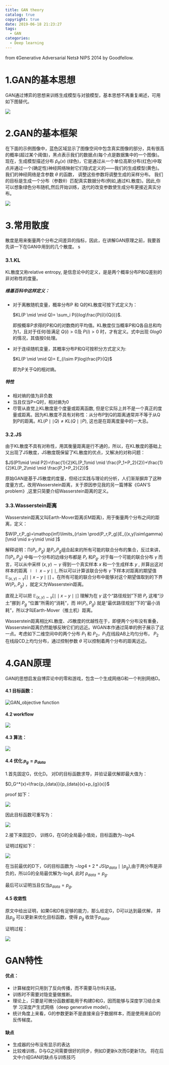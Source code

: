 ```yaml
---
title: GAN theory
catalog: true
copyright: true
date: 2019-06-18 21:23:27
tags:
  - GAN
categories:
  - Deep learning
---
```


from 《Generative Adversarial Nets》 NIPS 2014 by Goodfellow.

# 1.GAN的基本思想

GAN通过博弈的思想来训练生成模型与对狼模型，基本思想不再重复阐述，可用如下图替代。

![](/GAN-theory/1.JPG)

# 2.GAN的基本框架

在下面的示例图像中，蓝色区域显示了图像空间中包含真实图像的部分，具有很高的概率(超过某个阈值)，黑点表示我们的数据点(每个点是数据集中的一个图像)。现在，生成模型描述分布 $\hat{p}_\theta(x)$ (绿色)，它是通过从一个单位高斯分布(红色)中取点并通过一个(确定性)神经网络映射它们隐式定义的——我们的生成模型(黄色)。
我们的神经网络是含参数 $\theta$ 的函数， 调整这些参数将调整生成的采样分布。
我们的目标是生成一个分布（参数θ）匹配真实数据分布(例如,通过KL散度)。因此,你可以想象绿色分布随机,然后开始训练，迭代的改变参数使生成分布更接近真实分布。

![](/GAN-theory/2.JPG)

# 3.常用散度

散度是用来衡量两个分布之间差异的指标，因此，在讲解GAN原理之前，我要首先讲一下在GAN中用到的几个散度。
s
### 3.1.KL

KL散度又称relative entropy, 是信息论中的定义，是是两个概率分布P和Q差别的非对称性的度量。

##### 维基百科中这样定义：

* 对于离散随机变量，概率分布P 和 Q的KL散度可按下式定义为：

  $KL(P \mid \mid Q)= \sum_i P(i)log\frac{P(i)}{Q(i)}$.

  即按概率P求得的P和Q的对数商的平均值。KL散度仅当概率P和Q各自总和均为1，且对于任何i皆满足 $Q(i)>0$及 $P(i)>0$ 时，才有定义。式中出现 $0log 0$ 的情况，其值按0处理。

* 对于连续随机变量，其概率分布P和Q可按积分方式定义为:

  $KL(P \mid \mid Q)= E_{i\sim P}log\frac{P}{Q}$

  即为P关于Q的相对熵。
##### 特性

* 相对熵的值为非负数
* 当且仅当P=Q时，相对熵为0
* 尽管从直觉上KL散度是个度量或距离函数, 但是它实际上并不是一个真正的度量或距离。因为KL散度不具有对称性：从分布P到Q的距离通常并不等于从Q到P的距离。$KL(P\mid \mid Q)\neq KL(Q\mid \mid P)$, 这也是在距离度量中的一大忌。

### 3.2.JS

由于KL散度不具有对称性，用其衡量距离是行不通的，所以，在KL散度的基础上又出现了JS散度，JS散度既保留了KL散度的优点，又解决的对称问题：

$JS(P1\mid \mid P2)=\frac{1}{2}KL(P_1\mid \mid \frac{P_1+P_2}{2})+\frac{1}{2}KL(P_2\mid \mid \frac{P_1+P_2}{2})$

原始GAN是基于JS散度的度量，但经过实践与理论的分析，人们渐渐摒弃了这种度量方式，改用Wasserstein距离，关于原因参见我的另一篇博客《GAN'S problem》,这里只简要介绍Wasserstein距离的定义。

### 3.3.Wasserstein距离
Wasserstein距离又叫Earth-Mover距离(EM距离)，用于衡量两个分布之间的距离，定义：

$W(P_r,P_g)=\mathop{inf}\limits_{r\sim \prod(P_r,P_g)}E_{(x,y)\sim\gamma}[\mid \mid x-y\mid \mid ]$

解释说明：$\prod(P_r,P_g)$ 是$P_r$,$P_g$组合起来的所有可能的联合分布的集合，反过来讲，$\prod(P_r,P_g)$ 中每一个分布的边缘分布都是 $P_r$ 和$P_g$. 对于每一个可能的联合分布 $\gamma$ 而言，可以从中采样 $(x,y)\sim \gamma$  得到一个真实样本 $x$ 和一个生成样本 $y$ , 并算出这对样本的距离 $\mid \mid x-y\mid \mid$, 所以可以计算该联合分布 $\gamma$ 下样本对距离的期望值 $\mathbb{E}_{(x, y) \sim \gamma} [\mid \mid x - y\mid \mid]$ 。在所有可能的联合分布中能够对这个期望值取到的下界 $W(P_r,P_g)$ ，就定义为Wasserstein距离。

直观上可以把 $\mathbb{E}_{(x, y) \sim \gamma} [\mid \mid x - y\mid \mid]$ 理解为在 $\gamma$ 这个“路径规划”下把 $P_r$ 这堆“沙土”挪到 $P_g$ “位置”所需的“消耗”，而 $W(P_r, P_g)$ 就是“最优路径规划”下的“最小消耗”，所以才叫Earth-Mover（推土机）距离。

Wasserstein距离相比KL散度、JS散度的优越性在于，即便两个分布没有重叠，Wasserstein距离仍然能够反映它们的远近。WGAN本作通过简单的例子展示了这一点。考虑如下二维空间中的两个分布 $P_1$ 和 $P_2$，$P_1$在线段AB上均匀分布， $P_2$ 在线段CD上均匀分布，通过控制参数 $\theta$ 可以控制着两个分布的距离远近。

# 4.GAN原理

GAN的思想启发自博弈论中的零和游戏，包含一个生成网络G和一个判别网络D。

#### 4.1 目标函数：

![GAN_objective function](/GAN-theory/3.JPG)

#### 4.2 workflow

![](/GAN-theory/4.JPG)

#### 4.3 算法：

![](/GAN-theory/5.JPG)

#### 4.4 优化 $p_g=p_{data}$

1.首先固定G，优化D。 对D的目标函数求导，并验证最优解即最大值为：

$D_G^*(x)=\frac{p_{data}}{p_{data}(x)+p_{g}(x)}$

proof 如下：

![](/GAN-theory/6.JPG)

因此目标函数可重写为：

![](/GAN-theory/7.JPG)

2.接下来固定D， 训练G，在G的全局最小值处，目标函数为$-log4$.

证明过程如下：

![](/GAN-theory/8.JPG)

在当前最优的D下，G的目标函数为 $-log4+2*JS(p_{data}\mid \mid p_{g})$,由于两分布是非负的，所以G的全局最优解为-log4, 此时 $p_{data}=p_{g}$.

最后可以证明当且仅当$p_{data}=p_{g}$,

#### 4.5 收敛性

原文中给出证明，如果G和D有足够的能力，那么给定G，D可以达到最优解， 并且$p_g$ 可以更新来优化目标函数，使得 $p_{g}$ 收敛于$p_{data}$.

证明过程：

![](/GAN-theory/9.JPG)

# GAN特性

#### 优点：
* 计算梯度时只用到了反向传播，而不需要马尔科夫链。
* 训练时不需要对隐变量做推断。
* 理论上，只要是可微分函数都能用于构建D和G，因而能够与深度学习结合来学   习深度产生式网络（deep generative model）。
* 统计角度上来看，G的参数更新不是直接来自于数据样本，而是使用来自D的反传梯度。

#### 缺点
* 生成器的分布没有显示的表达
* 比较难训练，D与G之间需要很好的同步，例如D更新k次而G更新1次。
将在后文中介绍GAN的缺点与训练技巧
